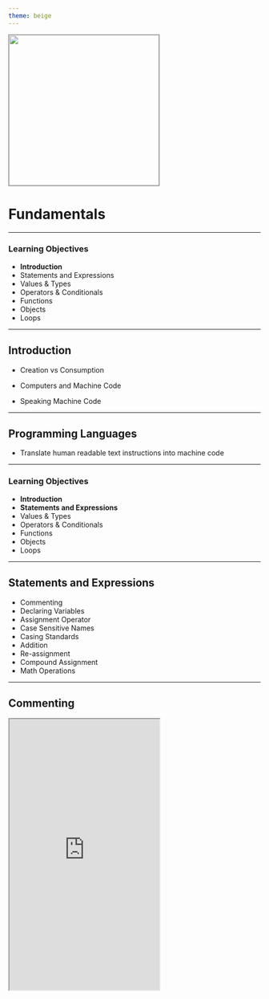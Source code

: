 ```yaml
---
theme: beige
---
```


<img src="https://upload.wikimedia.org/wikipedia/commons/thumb/9/99/Unofficial_JavaScript_logo_2.svg/2000px-Unofficial_JavaScript_logo_2.svg.png" height="300" style="border: 1px solid gray" />

# Fundamentals

---

### Learning Objectives

- **Introduction**
- Statements and Expressions
- Values & Types
- Operators & Conditionals
- Functions
- Objects
- Loops

---

## Introduction

- Creation vs Consumption

- Computers and Machine Code

- Speaking Machine Code

---

## Programming Languages

- Translate human readable text instructions into machine code

---

### Learning Objectives

- **Introduction**
- **Statements and Expressions**
- Values & Types
- Operators & Conditionals
- Functions
- Objects
- Loops

---

## Statements and Expressions

- Commenting
- Declaring Variables
- Assignment Operator
- Case Sensitive Names
- Casing Standards
- Addition
- Re-assignment
- Compound Assignment
- Math Operations

---

## Commenting

<iframe src="https://repl.it/I6dF/1" height="540" />

---

## Declaring Variables

<iframe src="https://repl.it/I6dF/2" height="540" />

---

## Assignment Operator

<iframe src="https://repl.it/I6dU" height="540" />

---

## Case Sensitive Names

<iframe src="https://repl.it/I6d3" height="540" />

---

## Casing Standards

```
camelCase (firstName, lastName, dayOfWeek)

UpperCase (FirstName, LastName, DayOfWeek)

snake_case (first_name, last_name, day_of_week)

kebab-case (first-name, last-name, day-of-week)
```

---

## Addition

<iframe src="https://repl.it/I6d6" height="540" />

---

## Managing Variables

<iframe src="https://repl.it/I6d9" height="540" />

---

## Compound Assignment

<iframe src="https://repl.it/I6dk" height="540" />

---

## Math Operations

Arithmetic operations are always evaluated in a specific order, called the order of operations. 

The PEMDAS acronym is an easy way to remember the order of operations for almost all programming languages:

---

## Math Operations

1. Parentheses
2. Exponents 
3. Multiplication
4. Division
5. Addition
6. Subtraction

---

### Code Challenges

1 hour - complete first 9 exercises in the following repl.it classroom:

https://rebrand.ly/node100

- If you finish early, checkout YDKJS

---

### Learning Objectives

- **Introduction**
- **Statements and Expressions**
- **Values & Types**
- Operators & Conditionals
- Functions
- Objects
- Loops

---

### Learning Objectives

- **Introduction**
- **Statements and Expressions**
- **Values & Types**
- **Operators & Conditionals**
- Functions
- Objects
- Loops

---

### Learning Objectives

- **Introduction**
- **Statements and Expressions**
- **Values & Types**
- **Operators & Conditionals**
- **Functions**
- Objects
- Loops

---

### Learning Objectives

- **Introduction**
- **Statements and Expressions**
- **Values & Types**
- **Operators & Conditionals**
- **Functions**
- **Objects**
- Loops

---

### Learning Objectives

- **Introduction**
- **Statements and Expressions**
- **Values & Types**
- **Operators & Conditionals**
- **Functions**
- **Objects**
- **Loops**